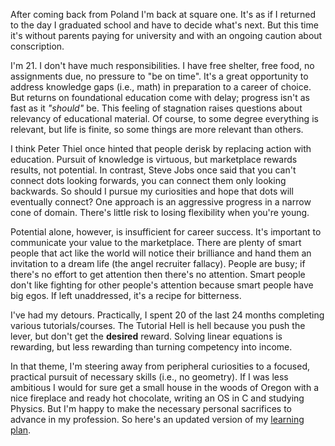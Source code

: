 After coming back from Poland I'm back at square one. It's as if I returned to the day I graduated school and have to decide what's next. But this time it's without parents paying
for university and with an ongoing caution about conscription. 

I'm 21. I don't have much responsibilities. I have free shelter, free food, no assignments due, no pressure to "be on time". It's a great opportunity to address knowledge gaps (i.e., math) in preparation to a career of choice. But returns on foundational education come with delay; progress isn't as fast as it _"should"_ be. This feeling of stagnation raises questions about relevancy of educational material. Of course, to some degree everything is relevant, but life is finite, so some things are more relevant than others.

I think Peter Thiel once hinted that people derisk by replacing action with education. Pursuit of knowledge is virtuous, but marketplace rewards results, not potential. In contrast, Steve Jobs once said that you can't connect dots looking forwards, you can connect them only looking backwards. So should I pursue my curiosities and hope that dots will eventually connect? One approach is an aggressive progress in a narrow cone of domain. There's little risk to losing flexibility when you're young.

Potential alone, however, is insufficient for career success. It's important to communicate your value to the marketplace. There are plenty of smart people that act like the world will notice their brilliance and hand them an invitation to a dream life (the angel recruiter fallacy). People are busy; if there's no effort to get attention then there's no attention. Smart people don't like fighting for other people's attention because smart people have big egos. If left unaddressed, it's a recipe for bitterness. 

I've had my detours. Practically, I spent 20 of the last 24 months completing various tutorials/courses. The Tutorial Hell is hell because you push the lever, but don't get the **desired** reward. Solving linear equations is rewarding, but less rewarding than turning competency into income.  

In that theme, I'm steering away from peripheral curiosities to a focused, practical pursuit of necessary skills (i.e., no geometry). If I was less ambitious I would for sure get a small house in the woods of Oregon with a nice fireplace and ready hot chocolate, writing an OS in C and studying Physics. But I'm happy to make the necessary personal sacrifices to advance in my profession. So here's an updated version of my [learning plan](https://github.com/mmxvll/documented-progress/blob/main/weekly-reports/03-week-2024-12-24/learning-plan.md).
